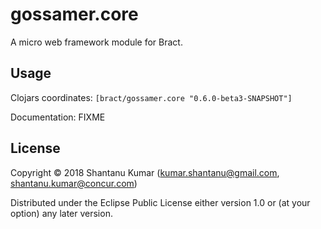 # gossamer.core

A micro web framework module for Bract.


## Usage

Clojars coordinates: `[bract/gossamer.core "0.6.0-beta3-SNAPSHOT"]`

Documentation: FIXME


## License

Copyright © 2018 Shantanu Kumar (kumar.shantanu@gmail.com, shantanu.kumar@concur.com)

Distributed under the Eclipse Public License either version 1.0 or (at
your option) any later version.
